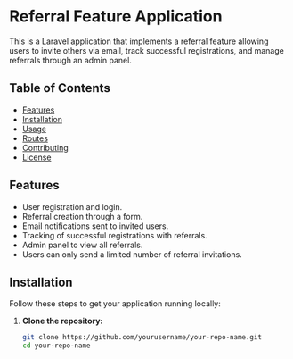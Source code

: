 # Referral Feature Application

This is a Laravel application that implements a referral feature allowing users to invite others via email, track successful registrations, and manage referrals through an admin panel.

## Table of Contents

- [Features](#features)
- [Installation](#installation)
- [Usage](#usage)
- [Routes](#routes)
- [Contributing](#contributing)
- [License](#license)

## Features

- User registration and login.
- Referral creation through a form.
- Email notifications sent to invited users.
- Tracking of successful registrations with referrals.
- Admin panel to view all referrals.
- Users can only send a limited number of referral invitations.

## Installation

Follow these steps to get your application running locally:

1. **Clone the repository:**

   ```bash
   git clone https://github.com/yourusername/your-repo-name.git
   cd your-repo-name
